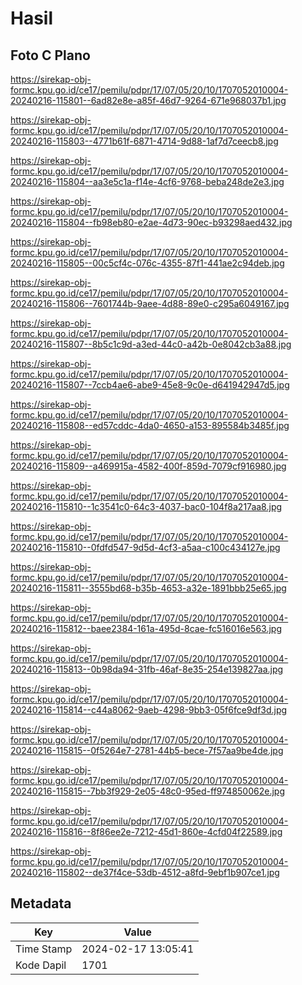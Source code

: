 # Hasil

## Foto C Plano

https://sirekap-obj-formc.kpu.go.id/ce17/pemilu/pdpr/17/07/05/20/10/1707052010004-20240216-115801--6ad82e8e-a85f-46d7-9264-671e968037b1.jpg

https://sirekap-obj-formc.kpu.go.id/ce17/pemilu/pdpr/17/07/05/20/10/1707052010004-20240216-115803--4771b61f-6871-4714-9d88-1af7d7ceecb8.jpg

https://sirekap-obj-formc.kpu.go.id/ce17/pemilu/pdpr/17/07/05/20/10/1707052010004-20240216-115804--aa3e5c1a-f14e-4cf6-9768-beba248de2e3.jpg

https://sirekap-obj-formc.kpu.go.id/ce17/pemilu/pdpr/17/07/05/20/10/1707052010004-20240216-115804--fb98eb80-e2ae-4d73-90ec-b93298aed432.jpg

https://sirekap-obj-formc.kpu.go.id/ce17/pemilu/pdpr/17/07/05/20/10/1707052010004-20240216-115805--00c5cf4c-076c-4355-87f1-441ae2c94deb.jpg

https://sirekap-obj-formc.kpu.go.id/ce17/pemilu/pdpr/17/07/05/20/10/1707052010004-20240216-115806--7601744b-9aee-4d88-89e0-c295a6049167.jpg

https://sirekap-obj-formc.kpu.go.id/ce17/pemilu/pdpr/17/07/05/20/10/1707052010004-20240216-115807--8b5c1c9d-a3ed-44c0-a42b-0e8042cb3a88.jpg

https://sirekap-obj-formc.kpu.go.id/ce17/pemilu/pdpr/17/07/05/20/10/1707052010004-20240216-115807--7ccb4ae6-abe9-45e8-9c0e-d641942947d5.jpg

https://sirekap-obj-formc.kpu.go.id/ce17/pemilu/pdpr/17/07/05/20/10/1707052010004-20240216-115808--ed57cddc-4da0-4650-a153-895584b3485f.jpg

https://sirekap-obj-formc.kpu.go.id/ce17/pemilu/pdpr/17/07/05/20/10/1707052010004-20240216-115809--a469915a-4582-400f-859d-7079cf916980.jpg

https://sirekap-obj-formc.kpu.go.id/ce17/pemilu/pdpr/17/07/05/20/10/1707052010004-20240216-115810--1c3541c0-64c3-4037-bac0-104f8a217aa8.jpg

https://sirekap-obj-formc.kpu.go.id/ce17/pemilu/pdpr/17/07/05/20/10/1707052010004-20240216-115810--0fdfd547-9d5d-4cf3-a5aa-c100c434127e.jpg

https://sirekap-obj-formc.kpu.go.id/ce17/pemilu/pdpr/17/07/05/20/10/1707052010004-20240216-115811--3555bd68-b35b-4653-a32e-1891bbb25e65.jpg

https://sirekap-obj-formc.kpu.go.id/ce17/pemilu/pdpr/17/07/05/20/10/1707052010004-20240216-115812--baee2384-161a-495d-8cae-fc516016e563.jpg

https://sirekap-obj-formc.kpu.go.id/ce17/pemilu/pdpr/17/07/05/20/10/1707052010004-20240216-115813--0b98da94-31fb-46af-8e35-254e139827aa.jpg

https://sirekap-obj-formc.kpu.go.id/ce17/pemilu/pdpr/17/07/05/20/10/1707052010004-20240216-115814--c44a8062-9aeb-4298-9bb3-05f6fce9df3d.jpg

https://sirekap-obj-formc.kpu.go.id/ce17/pemilu/pdpr/17/07/05/20/10/1707052010004-20240216-115815--0f5264e7-2781-44b5-bece-7f57aa9be4de.jpg

https://sirekap-obj-formc.kpu.go.id/ce17/pemilu/pdpr/17/07/05/20/10/1707052010004-20240216-115815--7bb3f929-2e05-48c0-95ed-ff974850062e.jpg

https://sirekap-obj-formc.kpu.go.id/ce17/pemilu/pdpr/17/07/05/20/10/1707052010004-20240216-115816--8f86ee2e-7212-45d1-860e-4cfd04f22589.jpg

https://sirekap-obj-formc.kpu.go.id/ce17/pemilu/pdpr/17/07/05/20/10/1707052010004-20240216-115802--de37f4ce-53db-4512-a8fd-9ebf1b907ce1.jpg


## Metadata

| Key        | Value               |
| ---------- | ------------------- |
| Time Stamp | 2024-02-17 13:05:41 |
| Kode Dapil | 1701                |



